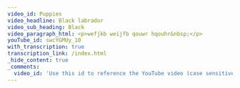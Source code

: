 ```yaml
---
video_id: Puppies
video_headline: Black labrador
video_sub_heading: Black
video_paragraph_html: <p>wefjkb weijfb qouwr hqouhr&nbsp;</p>
youTube_id: swcYGMUy_10
with_transcription: true
transcription_link: /index.html
_hide_content: true
_comments:
  video_id: 'Use this id to reference the YouTube video (case sensitive, no spaces)'
---
```


